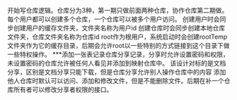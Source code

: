 开始写仓库逻辑。仓库分为3种，第一期只做前面两种仓库，协作仓库第二期做。每个用户都可以创建多个仓库，一个仓库可以被多个用户访问。
		创建用户时会同步创建用户的缓存文件夹，文件夹名称为用户id
		创建仓库时会同步创建本地仓库文件夹，仓库文件夹名称为仓库id
		root作为根用户，系统启动时会创建rootTemp文件夹作为它的缓存目录，后期会允许root以一些特别的方式链接到这个目录下做一些特权操作。	
		***添加一张表记录仓库分享记录，分享时允许设置密码和权限，未设置密码的仓库允许被任何人看见并添加到映射仓库中。
			该设计对标的是文档分享，区别是文档分享只能下载，但是仓库分享允许别人操作仓库中的内容
			添加他人仓库时默认可以访问、添加和修改文件，但是不能删除文件。后期在补一个仓库所有者可以修改分享者权限的接口。
